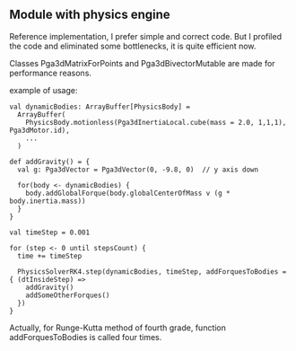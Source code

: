 ## Module with physics engine

Reference implementation, I prefer simple and correct code. But I profiled the code and eliminated some bottlenecks, it is quite efficient now.

Classes Pga3dMatrixForPoints and Pga3dBivectorMutable are made for performance reasons.

example of usage:

```
val dynamicBodies: ArrayBuffer[PhysicsBody] = 
  ArrayBuffer(
    PhysicsBody.motionless(Pga3dInertiaLocal.cube(mass = 2.0, 1,1,1), Pga3dMotor.id),
    ...
  )

def addGravity() = {
  val g: Pga3dVector = Pga3dVector(0, -9.8, 0)  // y axis down

  for(body <- dynamicBodies) {
    body.addGlobalForque(body.globalCenterOfMass v (g * body.inertia.mass))
  }
}

val timeStep = 0.001

for (step <- 0 until stepsCount) {
  time += timeStep

  PhysicsSolverRK4.step(dynamicBodies, timeStep, addForquesToBodies = { (dtInsideStep) =>
    addGravity()
    addSomeOtherForques()
  })
}  
```

Actually, for Runge-Kutta method of fourth grade, function addForquesToBodies is called four times.
